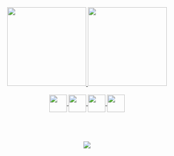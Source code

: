 <div align="center">
  <a href="https://github.com/srcast">
  <img height="180em" src="https://github-readme-stats.vercel.app/api?username=srcast&theme=react&show_icons=true&include_all_commits=true"/>
  <img height="180em" src="https://github-readme-stats.vercel.app/api/top-langs/?username=srcast&layout=compact&langs_count=5&theme=react" />
</div>
  
<div style="display: inline_block" align="center"><br>
  <img align="center" height="40" width="40" src="https://cdn.jsdelivr.net/gh/devicons/devicon/icons/c/c-original.svg" />
  <img align="center" height="40" width="40" src="https://cdn.jsdelivr.net/gh/devicons/devicon/icons/python/python-original.svg" />
  <img align="center" height="40" width="40" src="https://cdn.jsdelivr.net/gh/devicons/devicon/icons/java/java-original.svg" />
  <img align="center" height="40" width="40" src="https://cdn.jsdelivr.net/gh/devicons/devicon/icons/haskell/haskell-original.svg" />
</div>
  
<!--- 
<div style="padding-top: 20px;"> 
  <a href = "mailto:____________@gmail.com"><img src="https://img.shields.io/badge/-Gmail-%23333?style=for-the-badge&logo=gmail&logoColor=white" target="_blank"></a>
</div>
--->  
  
 
<div style="padding-top: 50px;" align="center"> <br>
    <a href="https://www.linkedin.com/in/ricardo-gomes-7a8a1720a/" target="_blank"><img src="https://img.shields.io/badge/-LinkedIn-%230077B5?style=for-the-badge&logo=linkedin&logoColor=white" target="_blank"></a> 
</div>

